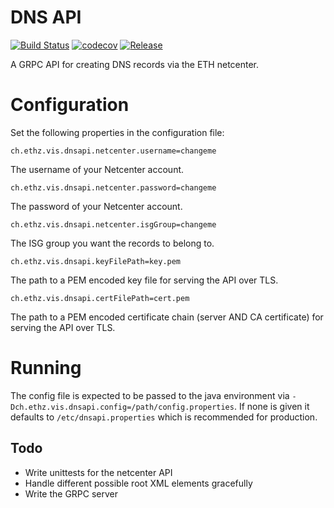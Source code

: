 # DNS API

[![Build Status](https://img.shields.io/circleci/build/github/vsk8s/dns-api?style=flat)](https://circleci.com/gh/vsk8s/dns-api)
[![codecov](https://codecov.io/gh/vsk8s/dns-api/branch/master/graph/badge.svg)](https://codecov.io/gh/vsk8s/dns-api)
[![Release](https://img.shields.io/github/tag/vsk8s/dns-api.svg?style=flat)](https://github.com/vsk8s/dns-api/releases/latest)

A GRPC API for creating DNS records via the ETH netcenter.

# Configuration

Set the following properties in the configuration file:

```properties
ch.ethz.vis.dnsapi.netcenter.username=changeme
```

The username of your Netcenter account.

```properties
ch.ethz.vis.dnsapi.netcenter.password=changeme
```

The password of your Netcenter account.

```properties
ch.ethz.vis.dnsapi.netcenter.isgGroup=changeme
```

The ISG group you want the records to belong to.

```properties
ch.ethz.vis.dnsapi.keyFilePath=key.pem
```

The path to a PEM encoded key file for serving the API over TLS.

```properties
ch.ethz.vis.dnsapi.certFilePath=cert.pem
```
The path to a PEM encoded certificate chain (server AND CA certificate) for
serving the API over TLS.

# Running

The config file is expected to be passed to the java environment via
`-Dch.ethz.vis.dnsapi.config=/path/config.properties`. If none is given it
defaults to `/etc/dnsapi.properties` which is recommended for production.

## Todo

* Write unittests for the netcenter API
* Handle different possible root XML elements gracefully
* Write the GRPC server
